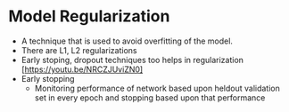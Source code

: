 
# Model Regularization
  - A technique that is used to avoid overfitting of the model.
  - There are L1, L2 regularizations
  - Early stoping, dropout techniques too helps in regularization [https://youtu.be/NRCZJUviZN0]
  - Early stopping
    + Monitoring performance of network based upon heldout validation set in every epoch and stopping based upon that performance
